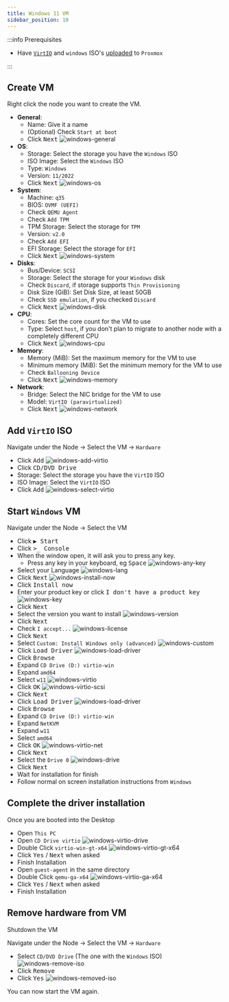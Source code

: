 ```yaml
---
title: Windows 11 VM
sidebar_position: 10
---
```


:::info Prerequisites

- Have [`VirtIO`](upload-iso.md#download-virtio-iso) and `windows` ISO's [uploaded](./upload-iso.md) to `Proxmox`

:::

## Create VM

Right click the node you want to create the VM.

- **General**:
  - Name: Give it a name
  - (Optional) Check `Start at boot`
  - Click <kbd>Next</kbd>
    ![windows-general](img/proxmox-windows-general.png)
- **OS**:
  - Storage: Select the storage you have the `Windows` ISO
  - ISO Image: Select the `Windows` ISO
  - Type: `Windows`
  - Version: `11/2022`
  - Click <kbd>Next</kbd>
    ![windows-os](img/proxmox-windows-os.png)
- **System**:
  - Machine: `q35`
  - BIOS: `OVMF (UEFI)`
  - Check `QEMU Agent`
  - Check `Add TPM`
  - TPM Storage: Select the storage for `TPM`
  - Version: `v2.0`
  - Check `Add EFI`
  - EFI Storage: Select the storage for `EFI`
  - Click <kbd>Next</kbd>
    ![windows-system](img/proxmox-windows-system.png)
- **Disks**:
  - Bus/Device: `SCSI`
  - Storage: Select the storage for your `Windows` disk
  - Check `Discard`, if storage supports `Thin Provisioning`
  - Disk Size (GiB): Set Disk Size, at least 50GB
  - Check `SSD emulation`, if you checked `Discard`
  - Click <kbd>Next</kbd>
    ![windows-disk](img/proxmox-windows-disk.png)
- **CPU**:
  - Cores: Set the core count for the VM to use
  - Type: Select `host`, if you don't plan to migrate to another node with a completely different CPU
  - Click <kbd>Next</kbd>
    ![windows-cpu](img/proxmox-windows-cpu.png)
- **Memory**:
  - Memory (MiB): Set the maximum memory for the VM to use
  - Minimum memory (MiB): Set the minimum memory for the VM to use
  - Check `Ballooning Device`
  - Click <kbd>Next</kbd>
    ![windows-memory](img/proxmox-windows-memory.png)
- **Network**:
  - Bridge: Select the NIC bridge for the VM to use
  - Model: `VirtIO (paravirtualized)`
  - Click <kbd>Next</kbd>
    ![windows-network](img/proxmox-windows-network.png)

## Add `VirtIO` ISO

Navigate under the Node -> Select the VM -> `Hardware`

- Click <kbd>Add</kbd>
  ![windows-add-virtio](img/proxmox-windows-add-virtio.png)
- Click <kbd>CD/DVD Drive</kbd>
- Storage: Select the storage you have the `VirtIO` ISO
- ISO Image: Select the `VirtIO` ISO
- Click <kbd>Add</kbd>
  ![windows-select-virtio](img/proxmox-windows-select-virtio.png)

## Start `Windows` VM

Navigate under the Node -> Select the VM

- Click <kbd>▶️ Start</kbd>
- Click <kbd>>_ Console</kbd>
- When the window open, it will ask you to press any key.
  - Press any key in your keyboard, eg <kbd>Space</kbd>
    ![windows-any-key](img/proxmox-windows-any-key.png)
- Select your Language
  ![windows-lang](img/proxmox-windows-lang.png)
- Click <kbd>Next</kbd>
  ![windows-install-now](img/proxmox-windows-install-now.png)
- Click <kbd>Install now</kbd>
- Enter your product key or click <kbd>I don't have a product key</kbd>
  ![windows-key](img/proxmox-windows-key.png)
- Click <kbd>Next</kbd>
- Select the version you want to install
  ![windows-version](img/proxmox-windows-version.png)
- Click <kbd>Next</kbd>
- Check `I accept...`
  ![windows-license](img/proxmox-windows-license.png)
- Click <kbd>Next</kbd>
- Select `Custom: Install Windows only (advanced)`
  ![windows-custom](img/proxmox-windows-custom.png)
- Click <kbd>Load Driver</kbd>
  ![windows-load-driver](img/proxmox-windows-load-driver.png)
- Click <kbd>Browse</kbd>
- Expand `CD Drive (D:) virtio-win`
- Expand `amd64`
- Select `w11`
  ![windows-virtio](img/proxmox-windows-virtio.png)
- Click <kbd>OK</kbd>
  ![windows-virtio-scsi](img/proxmox-windows-virtio-scsi.png)
- Click <kbd>Next</kbd>
- Click <kbd>Load Driver</kbd>
  ![windows-load-driver](img/proxmox-windows-load-driver.png)
- Click <kbd>Browse</kbd>
- Expand `CD Drive (D:) virtio-win`
- Expand `NetKVM`
- Expand `w11`
- Select `amd64`
- Click <kbd>OK</kbd>
  ![windows-virtio-net](img/proxmox-windows-virtio-net.png)
- Click <kbd>Next</kbd>
- Select the `Drive 0`
  ![windows-drive](img/proxmox-windows-drive.png)
- Click <kbd>Next</kbd>
- Wait for installation for finish
- Follow normal on screen installation instructions from `Windows`

## Complete the driver installation

Once you are booted into the Desktop

- Open `This PC`
- Open `CD Drive virtio`
  ![windows-virtio-drive](img/proxmox-windows-virtio-drive.png)
- Double Click `virtio-win-gt-x64`
  ![windows-virtio-gt-x64](img/proxmox-windows-virtio-gt-x64.png)
- Click <kbd>Yes</kbd> / <kbd>Next</kbd> when asked
- Finish Installation
- Open `guest-agent` in the same directory
- Double Click `qemu-ga-x64`
  ![windows-virtio-ga-x64](img/proxmox-windows-virtio-ga-x64.png)
- Click <kbd>Yes</kbd> / <kbd>Next</kbd> when asked
- Finish Installation

## Remove hardware from VM

Shutdown the VM

Navigate under the Node -> Select the VM -> `Hardware`

- Select `CD/DVD Drive` (The one with the `Windows` ISO)
  ![windows-remove-iso](img/proxmox-windows-remove-iso.png)
- Click <kbd>Remove</kbd>
- Click <kbd>Yes</kbd>
  ![windows-removed-iso](img/proxmox-windows-removed-iso.png)

You can now start the VM again.
